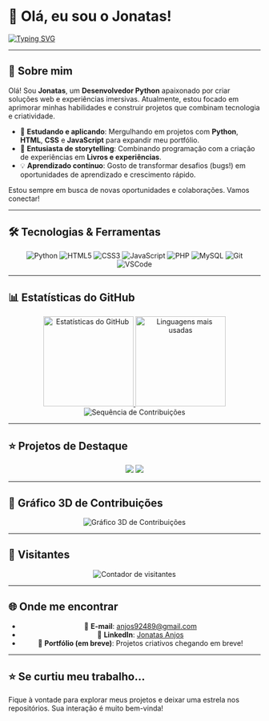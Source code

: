 # 👋 Olá, eu sou o Jonatas!

[![Typing SVG](https://readme-typing-svg.herokuapp.com?color=%2336BCF7&size=25&center=true&vCenter=true&width=600&lines=Bem-vindo+ao+meu+perfil+do+GitHub!;Sou+Desenvolvedor+Python+💻;Apaixonado+por+Web+e+Histórias+Imersivas+✨;Explorando+novos+projetos+criativos+🚀)](https://git.io/typing-svg)

---

## 🚀 Sobre mim

Olá! Sou **Jonatas**, um **Desenvolvedor Python** apaixonado por criar soluções web e experiências imersivas. Atualmente, estou focado em aprimorar minhas habilidades e construir projetos que combinam tecnologia e criatividade.

- 🔭 **Estudando e aplicando**: Mergulhando em projetos com **Python**, **HTML**, **CSS** e **JavaScript** para expandir meu portfólio.
- 🌱 **Entusiasta de storytelling**: Combinando programação com a criação de experiências em **Livros e experiências**.
- 💡 **Aprendizado contínuo**: Gosto de transformar desafios (bugs!) em oportunidades de aprendizado e crescimento rápido.

Estou sempre em busca de novas oportunidades e colaborações. Vamos conectar!

---

## 🛠️ Tecnologias & Ferramentas
<div align="center">

![Python](https://img.shields.io/badge/Python-3776AB?style=for-the-badge&logo=python&logoColor=white)
![HTML5](https://img.shields.io/badge/HTML5-E34F26?style=for-the-badge&logo=html5&logoColor=white)
![CSS3](https://img.shields.io/badge/CSS3-1572B6?style=for-the-badge&logo=css3&logoColor=white)
![JavaScript](https://img.shields.io/badge/JavaScript-FFD43B?style=for-the-badge&logo=javascript&logoColor=black)
![PHP](https://img.shields.io/badge/PHP-777BB4?style=for-the-badge&logo=php&logoColor=white)
![MySQL](https://img.shields.io/badge/MySQL-4479A1?style=for-the-badge&logo=mysql&logoColor=white)
![Git](https://img.shields.io/badge/Git-F05033?style=for-the-badge&logo=git&logoColor=white)
![VSCode](https://img.shields.io/badge/VS%20Code-0078D7?style=for-the-badge&logo=visualstudiocode&logoColor=white)

</div>

---

## 📊 Estatísticas do GitHub
<div align="center">
  <a href="https://github.com/SEU-USUARIO">
    <img height="180em" src="https://github-readme-stats.vercel.app/api?username=SEU-USUARIO&show_icons=true&theme=tokyonight&hide_border=true&count_private=true" alt="Estatísticas do GitHub" />
    <img height="180em" src="https://github-readme-stats.vercel.app/api/top-langs/?username=SEU-USUARIO&layout=compact&theme=tokyonight&hide_border=true" alt="Linguagens mais usadas" />
  </a>
</div>
<div align="center">
  <img src="https://github-readme-streak-stats.herokuapp.com/?user=SEU-USUARIO&theme=tokyonight&hide_border=true" alt="Sequência de Contribuições" />
</div>

---

## ⭐ Projetos de Destaque
<div align="center">
  <img src="https://github-readme-stats.vercel.app/api/pin/?username=SEU-USUARIO&repo=NOME-DO-REPOSITORIO&theme=tokyonight&hide_border=true" />
  <img src="https://github-readme-stats.vercel.app/api/pin/?username=SEU-USUARIO&repo=OUTRO-REPOSITORIO&theme=tokyonight&hide_border=true" />
</div>

---

## 🎨 Gráfico 3D de Contribuições
<div align="center">
  <img src="https://raw.githubusercontent.com/yoshi389111/github-profile-3d-contrib/main/docs/demo/profile-south-season-animate.svg" alt="Gráfico 3D de Contribuições" />
</div>

---

## 👀 Visitantes
<div align="center">
  <img src="https://komarev.com/ghpvc/?username=SEU-USUARIO&color=blue&style=flat-square&label=VISITAS" alt="Contador de visitantes" />
</div>

---

## 🌐 Onde me encontrar
<div align="center">
  
- 📧 **E-mail**: anjos92489@gmail.com
- 💼 **LinkedIn**: [Jonatas Anjos](https://www.linkedin.com/in/jhon-dev-7690a7370/)
- 🔗 **Portfólio (em breve)**: Projetos criativos chegando em breve!

</div>

---

## ⭐ Se curtiu meu trabalho...

Fique à vontade para explorar meus projetos e deixar uma estrela nos repositórios. Sua interação é muito bem-vinda!
